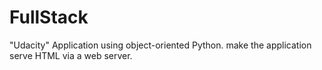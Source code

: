 # FullStack
"Udacity" Application using object-oriented Python. make the application serve HTML via a web server.
